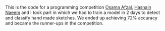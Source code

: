 This is the code for a programming competition [Osama Afzal](https://github.com/OAfzal), [Hasnain Naeem](https://github.com/hasnainnaeem) and I took part in which we had to train a model in 2 days to detect and classify hand made sketches. We ended up achieving 72% accuracy and became the runner-ups in the competition.

